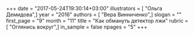 +++
date = "2017-05-24T19:30:14+03:00"
illustrators = [ "Ольга Демидова",]
year = "2016"
authors = [ "Вера Винниченко",]
slogan = ""
first_page = "9"
month = "11"
title = "Как обмануть детектор лжи"
rubric = [ "Оглянись вокруг",]
in_sample = false
npages = "5"
+++
